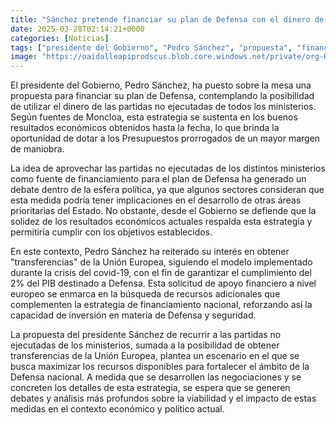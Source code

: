 ```yaml
---
title: "Sánchez pretende financiar su plan de Defensa con el dinero de las partidas no ejecutadas de todos los ministerios"
date: 2025-03-28T02:14:21+0000
categories: [Noticias]
tags: ["presidente del Gobierno", "Pedro Sánchez", "propuesta", "financiamiento", "Defensa", "ministerios", "presupuestos", "estrategia", "resultados económicos", "partidas no ejecutadas", "Unión Europea", "recursos adicionales", "inversión", "seguridad", "transferencias", "capacidad de invers"]
image: "https://oaidalleapiprodscus.blob.core.windows.net/private/org-HKmKxpuNw3Y88lm4EBrIPq0n/user-ZwiCXOggLL8ZNNKE2g7rXFmV/img-mR9gwatvTRAj1pF7e2NqOWLE.png?st=2025-03-28T01%3A14%3A21Z&se=2025-03-28T03%3A14%3A21Z&sp=r&sv=2024-08-04&sr=b&rscd=inline&rsct=image/png&skoid=d505667d-d6c1-4a0a-bac7-5c84a87759f8&sktid=a48cca56-e6da-484e-a814-9c849652bcb3&skt=2025-03-27T10%3A09%3A04Z&ske=2025-03-28T10%3A09%3A04Z&sks=b&skv=2024-08-04&sig=7/VHH2tgeVB/C6oVKP5Nc8PdflP6dVY2c0NxjRovNxM%3D"
---
```


El presidente del Gobierno, Pedro Sánchez, ha puesto sobre la mesa una propuesta para financiar su plan de Defensa, contemplando la posibilidad de utilizar el dinero de las partidas no ejecutadas de todos los ministerios. Según fuentes de Moncloa, esta estrategia se sustenta en los buenos resultados económicos obtenidos hasta la fecha, lo que brinda la oportunidad de dotar a los Presupuestos prorrogados de un mayor margen de maniobra.

La idea de aprovechar las partidas no ejecutadas de los distintos ministerios como fuente de financiamiento para el plan de Defensa ha generado un debate dentro de la esfera política, ya que algunos sectores consideran que esta medida podría tener implicaciones en el desarrollo de otras áreas prioritarias del Estado. No obstante, desde el Gobierno se defiende que la solidez de los resultados económicos actuales respalda esta estrategia y permitiría cumplir con los objetivos establecidos.

En este contexto, Pedro Sánchez ha reiterado su interés en obtener "transferencias" de la Unión Europea, siguiendo el modelo implementado durante la crisis del covid-19, con el fin de garantizar el cumplimiento del 2% del PIB destinado a Defensa. Esta solicitud de apoyo financiero a nivel europeo se enmarca en la búsqueda de recursos adicionales que complementen la estrategia de financiamiento nacional, reforzando así la capacidad de inversión en materia de Defensa y seguridad.

La propuesta del presidente Sánchez de recurrir a las partidas no ejecutadas de los ministerios, sumada a la posibilidad de obtener transferencias de la Unión Europea, plantea un escenario en el que se busca maximizar los recursos disponibles para fortalecer el ámbito de la Defensa nacional. A medida que se desarrollen las negociaciones y se concreten los detalles de esta estrategia, se espera que se generen debates y análisis más profundos sobre la viabilidad y el impacto de estas medidas en el contexto económico y político actual.
    
